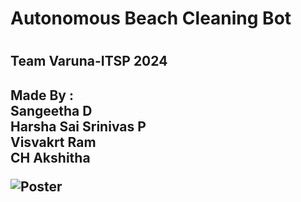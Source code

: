 <h1>Autonomous Beach Cleaning Bot <h1>
<h2>Team Varuna-ITSP 2024<h2>
Made By :
<br>Sangeetha D 
<br>Harsha Sai Srinivas P
<br>Visvakrt Ram 
<br>CH Akshitha<br>



![Poster](https://github.com/user-attachments/assets/b038e1a3-9fb7-477a-a829-70bca982969d "POSTER")
